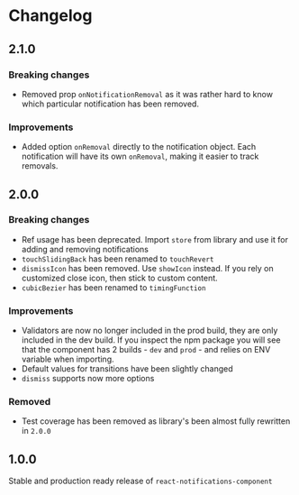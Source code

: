 # Changelog

## 2.1.0

### Breaking changes

* Removed prop `onNotificationRemoval` as it was rather hard to know which particular notification has been removed.

### Improvements

* Added option `onRemoval` directly to the notification object. Each notification will have its own `onRemoval`, making it easier to track removals.

## 2.0.0

### Breaking changes

* Ref usage has been deprecated. Import `store` from library and use it for adding and removing notifications
* `touchSlidingBack` has been renamed to `touchRevert`
* `dismissIcon` has been removed. Use `showIcon` instead. If you rely on customized close icon, then stick to custom content.
* `cubicBezier` has been renamed to `timingFunction`

### Improvements

* Validators are now no longer included in the prod build, they are only included in the dev build. If you inspect the npm package you will see that the component has 2 builds - `dev` and `prod` - and relies on ENV variable when importing.
* Default values for transitions have been slightly changed
* `dismiss` supports now more options

### Removed

* Test coverage has been removed as library's been almost fully rewritten in `2.0.0`

## 1.0.0

Stable and production ready release of `react-notifications-component`
